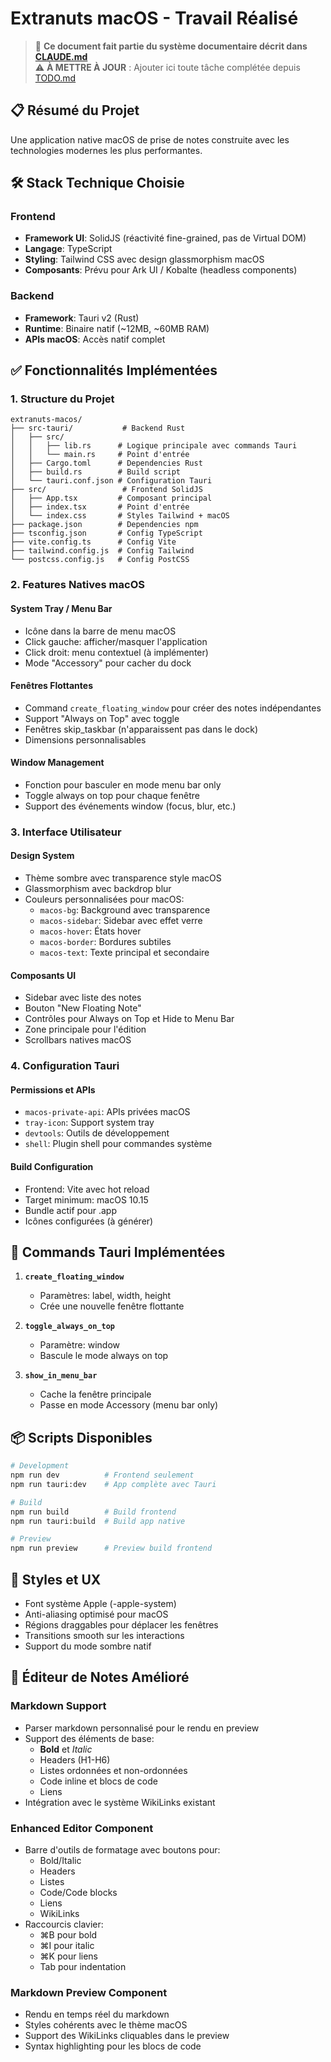 # Extranuts macOS - Travail Réalisé

> 📖 **Ce document fait partie du système documentaire décrit dans [CLAUDE.md](CLAUDE.md)**  
> ⚠️ **À METTRE À JOUR** : Ajouter ici toute tâche complétée depuis [TODO.md](TODO.md)

## 📋 Résumé du Projet

Une application native macOS de prise de notes construite avec les technologies modernes les plus performantes.

## 🛠 Stack Technique Choisie

### Frontend
- **Framework UI**: SolidJS (réactivité fine-grained, pas de Virtual DOM)
- **Langage**: TypeScript
- **Styling**: Tailwind CSS avec design glassmorphism macOS
- **Composants**: Prévu pour Ark UI / Kobalte (headless components)

### Backend
- **Framework**: Tauri v2 (Rust)
- **Runtime**: Binaire natif (~12MB, ~60MB RAM)
- **APIs macOS**: Accès natif complet

## ✅ Fonctionnalités Implémentées

### 1. Structure du Projet
```
extranuts-macos/
├── src-tauri/           # Backend Rust
│   ├── src/
│   │   ├── lib.rs      # Logique principale avec commands Tauri
│   │   └── main.rs     # Point d'entrée
│   ├── Cargo.toml      # Dependencies Rust
│   ├── build.rs        # Build script
│   └── tauri.conf.json # Configuration Tauri
├── src/                 # Frontend SolidJS
│   ├── App.tsx         # Composant principal
│   ├── index.tsx       # Point d'entrée
│   └── index.css       # Styles Tailwind + macOS
├── package.json        # Dependencies npm
├── tsconfig.json       # Config TypeScript
├── vite.config.ts      # Config Vite
├── tailwind.config.js  # Config Tailwind
└── postcss.config.js   # Config PostCSS
```

### 2. Features Natives macOS

#### System Tray / Menu Bar
- Icône dans la barre de menu macOS
- Click gauche: afficher/masquer l'application
- Click droit: menu contextuel (à implémenter)
- Mode "Accessory" pour cacher du dock

#### Fenêtres Flottantes
- Command `create_floating_window` pour créer des notes indépendantes
- Support "Always on Top" avec toggle
- Fenêtres skip_taskbar (n'apparaissent pas dans le dock)
- Dimensions personnalisables

#### Window Management
- Fonction pour basculer en mode menu bar only
- Toggle always on top pour chaque fenêtre
- Support des événements window (focus, blur, etc.)

### 3. Interface Utilisateur

#### Design System
- Thème sombre avec transparence style macOS
- Glassmorphism avec backdrop blur
- Couleurs personnalisées pour macOS:
  - `macos-bg`: Background avec transparence
  - `macos-sidebar`: Sidebar avec effet verre
  - `macos-hover`: États hover
  - `macos-border`: Bordures subtiles
  - `macos-text`: Texte principal et secondaire

#### Composants UI
- Sidebar avec liste des notes
- Bouton "New Floating Note"
- Contrôles pour Always on Top et Hide to Menu Bar
- Zone principale pour l'édition
- Scrollbars natives macOS

### 4. Configuration Tauri

#### Permissions et APIs
- `macos-private-api`: APIs privées macOS
- `tray-icon`: Support system tray
- `devtools`: Outils de développement
- `shell`: Plugin shell pour commandes système

#### Build Configuration
- Frontend: Vite avec hot reload
- Target minimum: macOS 10.15
- Bundle actif pour .app
- Icônes configurées (à générer)

## 🔧 Commands Tauri Implémentées

1. **`create_floating_window`**
   - Paramètres: label, width, height
   - Crée une nouvelle fenêtre flottante

2. **`toggle_always_on_top`**
   - Paramètre: window
   - Bascule le mode always on top

3. **`show_in_menu_bar`**
   - Cache la fenêtre principale
   - Passe en mode Accessory (menu bar only)

## 📦 Scripts Disponibles

```bash
# Development
npm run dev          # Frontend seulement
npm run tauri:dev    # App complète avec Tauri

# Build
npm run build        # Build frontend
npm run tauri:build  # Build app native

# Preview
npm run preview      # Preview build frontend
```

## 🎨 Styles et UX

- Font système Apple (-apple-system)
- Anti-aliasing optimisé pour macOS
- Régions draggables pour déplacer les fenêtres
- Transitions smooth sur les interactions
- Support du mode sombre natif

## 📝 Éditeur de Notes Amélioré

### Markdown Support
- Parser markdown personnalisé pour le rendu en preview
- Support des éléments de base:
  - **Bold** et *Italic*
  - Headers (H1-H6)
  - Listes ordonnées et non-ordonnées
  - Code inline et blocs de code
  - Liens
- Intégration avec le système WikiLinks existant

### Enhanced Editor Component
- Barre d'outils de formatage avec boutons pour:
  - Bold/Italic
  - Headers
  - Listes
  - Code/Code blocks
  - Liens
  - WikiLinks
- Raccourcis clavier:
  - ⌘B pour bold
  - ⌘I pour italic
  - ⌘K pour liens
  - Tab pour indentation

### Markdown Preview Component
- Rendu en temps réel du markdown
- Styles cohérents avec le thème macOS
- Support des WikiLinks cliquables dans le preview
- Syntax highlighting pour les blocs de code